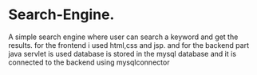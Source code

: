 # Search-Engine.
A simple search engine where user can search a keyword and get the results.
 for the frontend i used html,css and jsp.
 and for the backend part java servlet is used
 database is stored in the mysql database and it is connected to the backend using mysqlconnector
